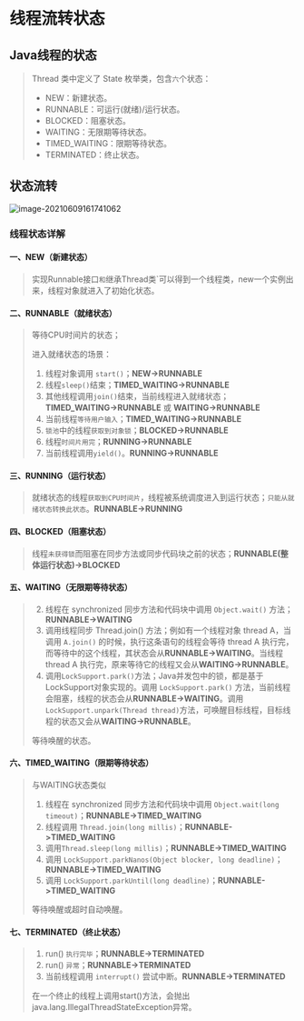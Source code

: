 # 线程流转状态

## Java线程的状态

> Thread 类中定义了 State 枚举类，包含`六`个状态：
>
> - NEW：新建状态。
> - RUNNABLE：可运行(就绪)/运行状态。
> - BLOCKED：阻塞状态。
> - WAITING：无限期等待状态。
> - TIMED_WAITING：限期等待状态。
> - TERMINATED：终止状态。

## 状态流转

![image-20210609161741062](https://i.loli.net/2021/06/09/7Kt5bGI2Feaq1g8.png)

### 线程状态详解

#### 一、NEW（新建状态）

> 实现Runnable接口`和`继承Thread类`可以得到一个线程类，new一个实例出来，线程对象就进入了初始化状态。

#### 二、RUNNABLE（就绪状态）

> 等待CPU时间片的状态；
>
> 进入就绪状态的场景：
>
> 1. 线程对象调用 `start()`；**NEW->RUNNABLE**
> 2. 线程`sleep()`结束；**TIMED_WAITING->RUNNABLE**
> 3. 其他线程调用`join()`结束，当前线程进入就绪状态；**TIMED_WAITING->RUNNABLE** 或 **WAITING->RUNNABLE**
> 4. 当前线程`等待用户输入`；**TIMED_WAITING->RUNNABLE**
> 6. `锁池`中的线程`获取到对象锁`；**BLOCKED->RUNNABLE**
> 7. 线程`时间片用完`；**RUNNING->RUNNABLE**
> 8. 当前线程调用`yield()`。**RUNNING->RUNNABLE**

#### 三、RUNNING（运行状态）

> 就绪状态的线程`获取到CPU时间片`，线程被系统调度进入到运行状态；`只能从就绪状态转换此状态`。**RUNNABLE->RUNNING**

#### 四、BLOCKED（阻塞状态）

> 线程`未获得锁`而阻塞在同步方法或同步代码块之前的状态；**RUNNABLE(整体运行状态)->BLOCKED**

#### 五、WAITING（无限期等待状态）

> 2. 线程在 synchronized 同步方法和代码块中调用 `Object.wait()` 方法；**RUNNABLE->WAITING**
> 2. 调用线程同步 Thread.join() 方法；例如有一个线程对象 thread A，当调用 `A.join()` 的时候，执行这条语句的线程会等待 thread A 执行完，而等待中的这个线程，其状态会从**RUNNABLE->WAITING**。当线程 thread A 执行完，原来等待它的线程又会从**WAITING->RUNNABLE**。
> 3. 调用`LockSupport.park()`方法；Java并发包中的锁，都是基于LockSupport对象实现的。调用 `LockSupport.park()` 方法，当前线程会阻塞，线程的状态会从**RUNNABLE->WAITING**。调用`LockSupport.unpark(Thread thread)`方法，可唤醒目标线程，目标线程的状态又会从**WAITING->RUNNABLE**。
>
> 等待唤醒的状态。

#### 六、TIMED_WAITING（限期等待状态）

> 与WAITING状态类似
>
> 1. 线程在 synchronized 同步方法和代码块中调用 `Object.wait(long timeout)`；**RUNNABLE->TIMED_WAITING**
> 2. 线程调用 `Thread.join(long millis)`；**RUNNABLE->TIMED_WAITING**
> 3. 调用`Thread.sleep(long millis)`；**RUNNABLE->TIMED_WAITING**
> 4. 调用 `LockSupport.parkNanos(Object blocker, long deadline)`；**RUNNABLE->TIMED_WAITING**
> 5. 调用 `LockSupport.parkUntil(long deadline)`；**RUNNABLE->TIMED_WAITING**
>
> 等待唤醒或超时自动唤醒。

#### 七、TERMINATED（终止状态）

> 1. run() `执行完毕`；**RUNNABLE->TERMINATED**
> 2. run() `异常`；**RUNNABLE->TERMINATED**
> 3. 当前线程调用 `interrupt()` 尝试中断。**RUNNABLE->TERMINATED**
>
> 在一个终止的线程上调用start()方法，会抛出java.lang.IllegalThreadStateException异常。

